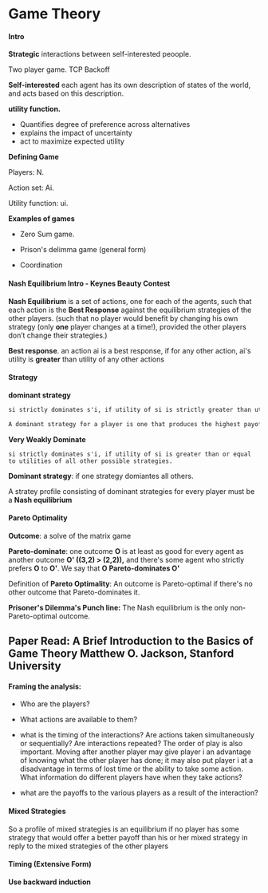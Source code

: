 # Game Theory

#### Intro

**Strategic** interactions between self-interested peoople. 

Two player game. TCP Backoff

**Self-interested** each agent has its own description of states of the world, and acts based on this description. 

**utility function.** 

- Quantifies degree of preference across alternatives
- explains the impact of uncertainty
- act to maximize expected utility

**Defining Game**

Players: N. 

Action set: Ai. 

Utility function: ui.

**Examples of games**

- Zero Sum game.

- Prison's delimma game (general form)
- Coordination

#### Nash Equilibrium Intro - Keynes Beauty Contest

**Nash Equilibrium**  is a set of actions, one for each of the agents, such that each action is the **Best Response** against the equilibrium strategies of the other players. (such that no player would benefit by changing his own strategy (only **one** player changes at a time!), provided the other players don’t change their strategies.)

**Best response**.  an action ai is a best response, if for any other action, ai's utility is **greater** than utility of any other actions 

#### Strategy 

**dominant strategy**

``` asp
si strictly dominates s'i, if utility of si is strictly greater than utilities of all other possible strategies. 

A dominant strategy for a player is one that produces the highest payoff of any strategy available for every possible action by the other players.
```

**Very Weakly Dominate**

```brainfuck
si strictly dominates s'i, if utility of si is greater than or equal to utilities of all other possible strategies. 
```

**Dominant strategy**: if one strategy domiantes all others.

A stratey profile consisting of dominant strategies for every player must be a **Nash equilibrium**

#### Pareto Optimality

**Outcome**: a solve of the matrix game

**Pareto-dominate**: one outcome **O** is at least as good for every agent as another outcome **O' ((3,2) > (2,2)),**  and there's some agent who strictly prefers **O** to **O'**. We say that **O Pareto-dominates O'**

Definition of **Pareto Optimality**: An outcome is Pareto-optimal if there's no other outcome that Pareto-dominates it.

**Prisoner's Dilemma's Punch line:** The Nash equilibrium is the only non-Pareto-optimal outcome. 

## Paper Read: A Brief Introduction to the Basics of Game Theory Matthew O. Jackson, Stanford University

#### Framing the analysis: 

- Who are the players? 
- What actions are available to them? 

- what is the timing of the interactions? Are actions taken simultaneously or sequentially? Are interactions repeated? The order of play is also important. Moving after another player may give player i an advantage of knowing what the other player has done; it may also put player i at a disadvantage in terms of lost time or the ability to take some action. What information do different players have when they take actions?

- what are the payoffs to the various players as a result of the interaction?

#### Mixed Strategies

So a profile of mixed strategies is an equilibrium if no player has some strategy that would offer a better payoff than his or her mixed strategy in reply to the mixed strategies of the other players

#### Timing (Extensive Form)

**Use backward induction**

